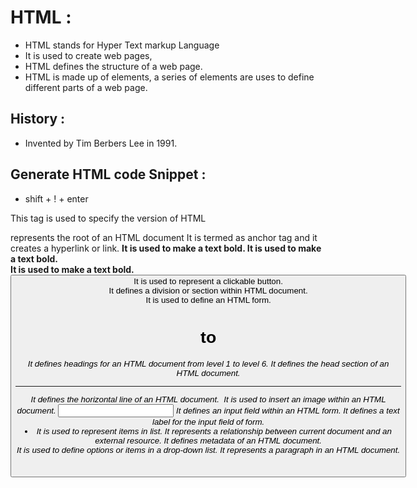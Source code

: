 # HTML :

- HTML stands for Hyper Text markup Language
- It is used to create web pages,
- HTML defines the structure of a web page.
- HTML is made up of elements, a series of
 elements are uses to define different parts of a
 web page.

## History :

- Invented by Tim Berbers Lee in 1991.

## Generate HTML code Snippet :

- shift + ! + enter

<!DOCTYPE>
This tag is used to specify the version of HTML
 <html>
 represents the root of an HTML document
 <a>
 It is termed as anchor tag and it creates a hyperlink or link.
 <b>
  It is used to make a text bold.
 <body>
  It is used to make a text bold.
 <br>
 It is used to make a text bold.
 <button>
  It is used to represent a clickable button.
 <div>
 It defines a division or section within HTML document.
 <form>
 It is used to define an HTML form.
 <h1> to <h6>
 It defines headings for an HTML document from level 1 to level 6.
 <head>
  It defines the head section of an HTML document.
 <hr>
  It defines the horizontal line of an HTML document.
 <img>
  It is used to insert an image within an HTML document.
 <input>
  It defines an input field within an HTML form.
 <label>
  It defines a text label for the input field of form.
 <li>
  It is used to represent items in list.
 <link>
  It represents a relationship between current document and an external resource.
 <meta>
  It defines metadata of an HTML document.
 <option>
  It is used to define options or items in a drop-down list.
 <p>
  It represents a paragraph in an HTML document.
 <script>
  It is used to declare the JavaScript within HTML document.
 <select>
  It represents a control which provides a menu of options.
 <small>
  It is used to make text font one size smaller than document?s base font size.
 <span>
  It is used for styling and grouping inline.
 <style>
  It is used to contain style information for an HTML document


  #block element



  ##LIST
  There are two types of list in html :1- orderd list(ol) ex(1,2,3 A,b,c)
                                       2-unorderd list(ul)

    
## task-1 :
create a simple html page with the following elements :
  A heading  tag contains heading.
  sub heading
  an image of yours
  link  to visit another website
  Make a mcq question
  add your friend list in ul orderd list
  Make a table of data(name, age, city, gender, college)
